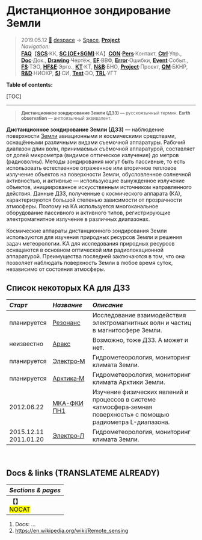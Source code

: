 # Дистанционное зондирование Земли
> 2019.05.12 [🚀](../../index/index.md) [despace](index.md) → [Space](index.md), **[Project](project.md)**  
> *Navigation:*  
> **[FAQ](faq.md)**【**[SCS](scs.md)**·КК, **[SC (OE+SGM)](sc.md)**·КА】**[CON](contact.md)·[Pers](person.md)**·Контакт, **[Ctrl](control.md)**·Упр., **[Doc](doc.md)**·Док., **[Drawing](drawing.md)**·Чертёж, **[EF](ef.md)**·ВВФ, **[Error](error.md)**·Ошибки, **[Event](event.md)**·Событ., **[FS](fs.md)**·ТЭО, **[HF&E](hfe.md)**·Эрго., **[KT](kt.md)**·КТ, **[N&B](nnb.md)**·БНО, **[Project](project.md)**·Проект, **[QM](qm.md)**·БКНР, **[R&D](rnd.md)**·НИОКР, **[SI](si.md)**·СИ, **[Test](test.md)**·ЭО, **[TRL](trl.md)**·УГТ

**Table of contents:**

[TOC]

---

> <small>**Дистанционное зондирование Земли (ДЗЗ)** — русскоязычный термин. **Earth observation** — англоязычный эквивалент.</small>

**Дистанционное зондирование Земли (ДЗЗ)** — наблюдение поверхности [Земли](earth.md) авиационными и космическими средствами, оснащёнными различными видами съемочной аппаратуры. Рабочий диапазон длин волн, принимаемых съёмочной аппаратурой, составляет от долей микрометра (видимое оптическое излучение) до метров (радиоволны). Методы зондирования могут быть пассивные, то есть использовать естественное отраженное или вторичное тепловое излучение объектов на поверхности Земли, обусловленное солнечной активностью, и активные — использующие вынужденное излучение объектов, инициированное искусственным источником направленного действия. Данные ДЗЗ, полученные с космического аппарата (КА), характеризуются большой степенью зависимости от прозрачности атмосферы. Поэтому на КА используется многоканальное оборудование пассивного и активного типов, регистрирующие электромагнитное излучение в различных диапазонах.

Космические аппараты дистанционного зондирования Земли используются для изучения природных ресурсов Земли и решения задач метеорологии. КА для исследования природных ресурсов оснащаются в основном оптической или радиолокационной аппаратурой. Преимущества последней заключаются в том, что она позволяет наблюдать поверхность Земли в любое время суток, независимо от состояния атмосферы.



## Список некоторых КА для ДЗЗ
|*Старт*|*Название*|*Описание*|
|:-|:-|:-|
|планируется|[Резонанс](резонанс_ка.md)|Исследование взаимодействия электромагнитных волн и частиц в магнитосфере Земли.|
|неизвестно|[Аракс](аракс_ка.md)|Возможно, тоже ДЗЗ. А может и нет.|
|планируется|[Электро‑М](электро_м.md)|Гидрометеорология, мониторинг климата Земли.|
|планируется|[Арктика‑М](арктика‑м.md)|Гидрометеорология, мониторинг климата Арктики Земли.|
|2012.06.22|[МКА-ФКИ ПН1](мка‑фки.md)|Изучение физических явлений и процессов в системе «атмосфера‑земная поверхность» с помощью радиометра L-диапазона.|
|2015.12.11<br> 2011.01.20|[Электро‑Л](электро_л.md)|Гидрометеорология, мониторинг климата Земли.|



<p style="page-break-after:always"> </p>

## Docs & links (TRANSLATEME ALREADY)
|*Sections & pages*|
|:-|
|**【[](.md)】**<br> <mark>NOCAT</mark>|

   1. Docs: …
   1. <https://en.wikipedia.org/wiki/Remote_sensing>
